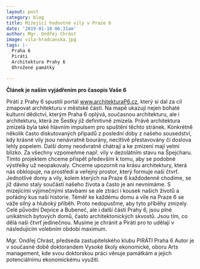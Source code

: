 ```yaml
---
layout: post
category: blog
title: Mizející hodnotné vily v Praze 6
date: '2019-01-18 06:31am'
author: Mgr. Ondřej Chrást
image: vila-hradcanska.jpg
tags: |-
  Praha 6
  Piráti
  Architektura Prahy 6
  Ohrožené památky
  
---
```

**Článek je naším vyjádřením pro časopis Vaše 6**

Piráti z Prahy 6 spustili portál www.architekturaP6.cz, který si dal za cíl zmapovat architekturu v městské části. Na mapě ukazují nejen 
bohaté kulturní dědictví, kterým Praha 6 oplývá, současnou architekturu, ale i architekturu, která ze Šestky již definitivně zmizela. 
Právě architektura zmizelá byla také hlavním impulsem pro spuštění těchto stránek. Konkrétně několik často diskutovaných případů z 
poslední doby z našeho sousedství, kdy krásné vily jsou nenávratně bourány, necitlivě přestavovány či doslova lehly popelem. Další 
domy neodvratně chátrají a ke zmizení mají velmi blízko. Za všechny vzpomeňme např. vily v dezolátním stavu na Špejcharu. Tímto projektem 
chceme přispět především k tomu, aby se podobné výstřelky už neopakovaly. Chceme upozornit na krásu architektury, která nás obklopuje, 
na prostředí a veřejný prostor, který formuje naši čtvrť. Jednotlivé domy a vily, kolem kterých na Praze 6 každodenně chodíme, se již 
dávno staly součástí našeho života a často je ani nevnímáme. S mizejícími výjimečnými stavbami se ale ztrácí i kousek našich životů a 
pořádný kus naší historie. Téměř ke každému domu a vile na Praze 6 se váže silný a hluboký příběh. Proto nedopusťme, aby tyto příběhy 
zmizely. Celé původní Dejvice a Bubeneč, ale i další části Prahy 6, jsou plné unikátních bytových domů, často architektonických skvostů. 
Jsou tím, co dělá naši čtvrť jedinečnou. Musíme je chránit a Piráti pro to udělají v následujícím volebním období maximum.  

Mgr. Ondřej Chrást, předseda zastupitelského klubu PIRÁTI Praha 6
Autor je v současné době doktorandem Vysoké školy ekonomické, oboru Arts management, kde svou doktorskou práci věnuje památkám a jejich potenciálnímu ekonomickému využití.
